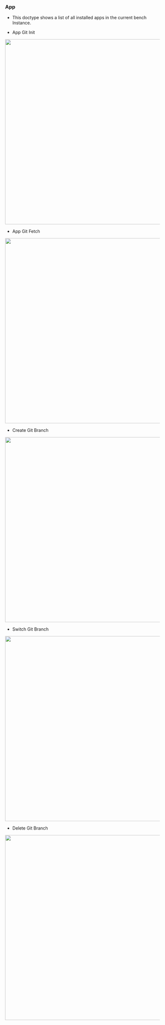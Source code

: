 
### App

- This doctype shows a list of all installed apps in the current bench Instance.

- App Git Init

<img src="https://github.com/frappe/bench_manager/wiki/images/app-init.gif" width="600">

- App Git Fetch

<img src="https://github.com/frappe/bench_manager/wiki/images/app-fetch.gif" width="600">

- Create Git Branch

<img src="https://github.com/frappe/bench_manager/wiki/images/app-new_branch.gif" width="600">

- Switch Git Branch

<img src="https://github.com/frappe/bench_manager/wiki/images/app-switch_branch.gif" width="600">

- Delete Git Branch

<img src="https://github.com/frappe/bench_manager/wiki/images/app-delete_branch.gif" width="600">


